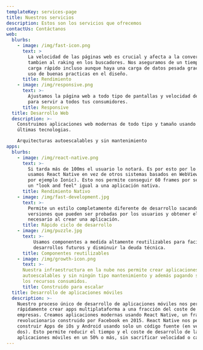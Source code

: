 ```yaml
---
templateKey: services-page
title: Nuestros servicios
description: Estos son los servicios que ofrecemos
contactUs: Contáctanos
web:
  blurbs:
    - image: /img/fast-icon.png
      text: >
        La velocidad de las páginas web es crucial y afecta a la conversión y
        tambien al raking en los buscadores. Nos aseguramos de un tiempo de
        carga rápido incluso aunque haya una carga de datos pesada gracias al
        uso de buenas practicas en el diseño.
      title: Rendimiento
    - image: /img/responsive.png
      text: >-
        Ajustamos la página web a todo tipo de pantallas y velocidad de internet
        para servir a todos tus consumidores.
      title: Responsive
  title: Desarrollo Web
  description: >-
    Construimos aplicaciones web modernas de todo tipo y tamaño usando las
    últimas tecnologias.

    Arquitecturas autoescalables y sin mantenimiento
apps:
  blurbs:
    - image: /img/react-native.png
      text: >-
        Si tarda más de 100ms el usuario lo notará. Es por esto por lo que
        usamos React Native en vez de otros sistemas basados en WebView (Como
        por ejemplo Ionic). Esto nos permite conseguir 60 frames por segundo y
        un "look and feel" igual a una aplicación nativa.
      title: Rendimiento Nativo
    - image: /img/fast-development.jpg
      text: >-
        Permite un estilo completamente diferente de desarrollo sacando
        versiones que pueden ser probadas por los usuarios y obtener el feedback
        necesario al crear una aplicación.
      title: Rápido ciclo de desarrollo
    - image: /img/puzzle.jpg
      text: >-
          Usamos componentes a medida altamente reutilizables para facilitar
          desarrollos futuros y disminuir la deuda técnica.
      title: Componentes reutilizables
    - image: /img/growth-icon.png
      text: >-
      Nuestra infraestructura en la nube nos permite crear aplicaciones
      autoescalables y sin ningún tipo mantenimiento y además pagando solo por
      los recursos consumidos.
      title: Construido para escalar
  title: Desarrollo de aplicaciones móviles
  description: >-
    Nuestro proceso único de desarrollo de aplicaciones móviles nos permite
    rápidamente crear apps multiplataforma a una fracción del coste de otras
    empresas. Creamos aplicaciones modernas usando React Native, un framework
    revolucionario construido por Facebook en 2015. React Native nos permite
    construir Apps de iOs y Android usando solo un código fuente (en vez de
    dos). Esto permite reducir el tiempo y el coste de desarrollo de las
    aplicaciones móviles en un 50% o más, sin sacrificar velocidad o calidad.
---
```


